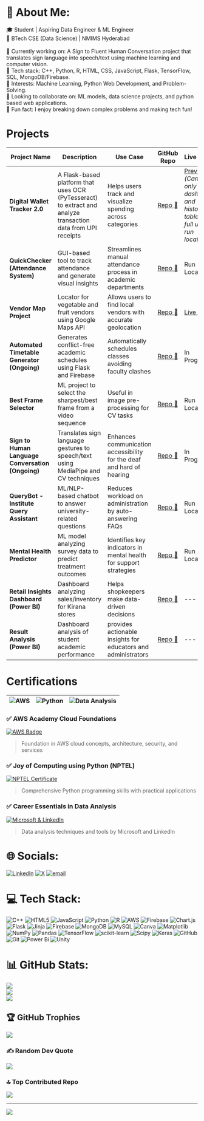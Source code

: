 # 💫 About Me:
🎓 Student | Aspiring Data Engineer & ML Engineer<br>📍 BTech CSE (Data Science) | NMIMS Hyderabad<br><br>🔹 Currently working on: A Sign to Fluent Human Conversation project that translates sign language into speech/text using machine learning and computer vision.<br>🔹 Tech stack: C++, Python, R, HTML, CSS, JavaScript, Flask, TensorFlow, SQL, MongoDB/Firebase.<br>🔹 Interests: Machine Learning, Python Web Development, and Problem-Solving.<br> 🔹 Looking to collaborate on: ML models, data science projects, and python based web applications.<br>🔹 Fun fact: I enjoy breaking down complex problems and making tech fun!

#  Projects

| Project Name | Description | Use Case | GitHub Repo | Live Demo |
|--------------|-------------|----------|-------------|-----------|
| **Digital Wallet Tracker 2.0** | A Flask-based platform that uses OCR (PyTesseract) to extract and analyze transaction data from UPI receipts | Helps users track and visualize spending across categories | [Repo 🔗](https://github.com/VaishnaviVadla33/DigitalWalletTracker02) | [Preview](https://digitalwallettracker02.onrender.com/) *(Can view only dashboard and history table.For full use, run locally)* |
| **QuickChecker (Attendance System)** | GUI-based tool to track attendance and generate visual insights | Streamlines manual attendance process in academic departments | [Repo 🔗](https://github.com/VaishnaviVadla33/Attendance_QuickCheck) | Run Locally |
| **Vendor Map Project** | Locator for vegetable and fruit vendors using Google Maps API | Allows users to find local vendors with accurate geolocation | [Repo 🔗](https://github.com/VaishnaviVadla33/Vegetable_Fruit_vendors_Locator) | [Live 🔗](https://vaishnavivadla33.github.io/Vegetable_Fruit_vendors_Locator/) |
| **Automated Timetable Generator (Ongoing)** | Generates conflict-free academic schedules using Flask and Firebase | Automatically schedules classes avoiding faculty clashes | [Repo 🔗](https://github.com/VaishnaviVadla33/TimeTableSheduler) | In Progress |
| **Best Frame Selector** | ML project to select the sharpest/best frame from a video sequence | Useful in image pre-processing for CV tasks | [Repo 🔗](https://github.com/VaishnaviVadla33/BestVideoFrameSelection_Using_SSIM_PSNR) | Run Locally |
| **Sign to Human Language Conversation (Ongoing)** | Translates sign language gestures to speech/text using MediaPipe and CV techniques | Enhances communication accessibility for the deaf and hard of hearing | [Repo 🔗](https://github.com/VaishnaviVadla33/SignToText) | In Progress |
| **QueryBot - Institute Query Assistant** | ML/NLP-based chatbot to answer university-related questions | Reduces workload on administration by auto-answering FAQs | [Repo 🔗](https://github.com/VaishnaviVadla33/SimpleChatBot) | Run Locally |
| **Mental Health Predictor** | ML model analyzing survey data to predict treatment outcomes | Identifies key indicators in mental health for support strategies | [Repo 🔗](https://github.com/VaishnaviVadla33/MentalHealthPredictor) | Run Locally |
| **Retail Insights Dashboard (Power BI)** | Dashboard analyzing sales/inventory for Kirana stores | Helps shopkeepers make data-driven decisions | [Repo 🔗](https://github.com/VaishnaviVadla33/KiranaStoreBusinessAnalysis) | --- |
| **Result Analysis (Power BI)** | Dashboard analysis of student academic performance | provides actionable insights for educators and administrators | [Repo 🔗](https://github.com/VaishnaviVadla33/ResultAnalysis_BI) | --- |

#  Certifications

<div align="center">

| ![AWS](https://img.shields.io/badge/AWS-%23FF9900.svg?style=for-the-badge&logo=amazon-aws&logoColor=white) | ![Python](https://img.shields.io/badge/Python-3776AB?style=for-the-badge&logo=python&logoColor=white) | ![Data Analysis](https://img.shields.io/badge/Data_Analysis-5C2D91?style=for-the-badge&logo=microsoft&logoColor=white) |
|:---:|:---:|:---:|

</div>

### ✅ AWS Academy Cloud Foundations
[![AWS Badge](https://img.shields.io/badge/View_Credential-0A66C2?style=flat-square&logo=credly&logoColor=white)](https://www.credly.com/badges/d6ccadbb-f12b-4296-845b-b3ef05b4002a/public_url)
> Foundation in AWS cloud concepts, architecture, security, and services

### ✅ Joy of Computing using Python (NPTEL)
[![NPTEL Certificate](https://img.shields.io/badge/View_Certificate-00897B?style=flat-square&logo=coursera&logoColor=white)](https://nptel.ac.in/noc/E_Certificate/NPTEL23CS108S53740281720429928)
> Comprehensive Python programming skills with practical applications

### ✅ Career Essentials in Data Analysis
[![Microsoft & LinkedIn](https://img.shields.io/badge/View_Certificate-0A66C2?style=flat-square&logo=linkedin&logoColor=white)](https://www.linkedin.com/learning/certificates/e14b2309a2bf693ce2f1e3d7c59b360b84b2bb22fc129f07700bad10d298d23a)
> Data analysis techniques and tools by Microsoft and LinkedIn
> 
# 🌐 Socials:
[![LinkedIn](https://img.shields.io/badge/LinkedIn-%230077B5.svg?logo=linkedin&logoColor=white)](https://www.linkedin.com/in/vaishnavivadla/) [![X](https://img.shields.io/badge/X-black.svg?logo=X&logoColor=white)](https://x.com/VV_Algos?t=6cUkIuT1PehtLYcQDpfZ_Q&s=08 ) [![email](https://img.shields.io/badge/Email-D14836?logo=gmail&logoColor=white)](mailto:vaishnavivadla33@gmail.com) 

# 💻 Tech Stack:
![C++](https://img.shields.io/badge/c++-%2300599C.svg?style=for-the-badge&logo=c%2B%2B&logoColor=white) ![HTML5](https://img.shields.io/badge/html5-%23E34F26.svg?style=for-the-badge&logo=html5&logoColor=white) ![JavaScript](https://img.shields.io/badge/javascript-%23323330.svg?style=for-the-badge&logo=javascript&logoColor=%23F7DF1E) ![Python](https://img.shields.io/badge/python-3670A0?style=for-the-badge&logo=python&logoColor=ffdd54) ![R](https://img.shields.io/badge/r-%23276DC3.svg?style=for-the-badge&logo=r&logoColor=white) ![AWS](https://img.shields.io/badge/AWS-%23FF9900.svg?style=for-the-badge&logo=amazon-aws&logoColor=white) ![Firebase](https://img.shields.io/badge/firebase-%23039BE5.svg?style=for-the-badge&logo=firebase) ![Chart.js](https://img.shields.io/badge/chart.js-F5788D.svg?style=for-the-badge&logo=chart.js&logoColor=white) ![Flask](https://img.shields.io/badge/flask-%23000.svg?style=for-the-badge&logo=flask&logoColor=white) ![Jinja](https://img.shields.io/badge/jinja-white.svg?style=for-the-badge&logo=jinja&logoColor=black) ![Firebase](https://img.shields.io/badge/firebase-a08021?style=for-the-badge&logo=firebase&logoColor=ffcd34) ![MongoDB](https://img.shields.io/badge/MongoDB-%234ea94b.svg?style=for-the-badge&logo=mongodb&logoColor=white) ![MySQL](https://img.shields.io/badge/mysql-4479A1.svg?style=for-the-badge&logo=mysql&logoColor=white) ![Canva](https://img.shields.io/badge/Canva-%2300C4CC.svg?style=for-the-badge&logo=Canva&logoColor=white) ![Matplotlib](https://img.shields.io/badge/Matplotlib-%23ffffff.svg?style=for-the-badge&logo=Matplotlib&logoColor=black) ![NumPy](https://img.shields.io/badge/numpy-%23013243.svg?style=for-the-badge&logo=numpy&logoColor=white) ![Pandas](https://img.shields.io/badge/pandas-%23150458.svg?style=for-the-badge&logo=pandas&logoColor=white) ![TensorFlow](https://img.shields.io/badge/TensorFlow-%23FF6F00.svg?style=for-the-badge&logo=TensorFlow&logoColor=white) ![scikit-learn](https://img.shields.io/badge/scikit--learn-%23F7931E.svg?style=for-the-badge&logo=scikit-learn&logoColor=white) ![Scipy](https://img.shields.io/badge/SciPy-%230C55A5.svg?style=for-the-badge&logo=scipy&logoColor=%white) ![Keras](https://img.shields.io/badge/Keras-%23D00000.svg?style=for-the-badge&logo=Keras&logoColor=white) ![GitHub](https://img.shields.io/badge/github-%23121011.svg?style=for-the-badge&logo=github&logoColor=white) ![Git](https://img.shields.io/badge/git-%23F05033.svg?style=for-the-badge&logo=git&logoColor=white) ![Power Bi](https://img.shields.io/badge/power_bi-F2C811?style=for-the-badge&logo=powerbi&logoColor=black) ![Unity](https://img.shields.io/badge/unity-%23000000.svg?style=for-the-badge&logo=unity&logoColor=white)
# 📊 GitHub Stats:
![](https://github-readme-stats.vercel.app/api?username=VaishnaviVadla33&theme=dark&hide_border=false&include_all_commits=true&count_private=false)<br/>
![](https://nirzak-streak-stats.vercel.app/?user=VaishnaviVadla33&theme=dark&hide_border=false)<br/>
![](https://github-readme-stats.vercel.app/api/top-langs/?username=VaishnaviVadla33&theme=dark&hide_border=false&include_all_commits=true&count_private=false&layout=compact)

## 🏆 GitHub Trophies
![](https://github-profile-trophy.vercel.app/?username=VaishnaviVadla33&theme=radical&no-frame=false&no-bg=true&margin-w=4)

### ✍️ Random Dev Quote
![](https://quotes-github-readme.vercel.app/api?type=horizontal&theme=radical)

### 🔝 Top Contributed Repo
![](https://github-contributor-stats.vercel.app/api?username=VaishnaviVadla33&limit=5&theme=dark&combine_all_yearly_contributions=true)

---
[![](https://visitcount.itsvg.in/api?id=VaishnaviVadla33&icon=0&color=0)](https://visitcount.itsvg.in)

<!-- Proudly created with GPRM ( https://gprm.itsvg.in ) -->
